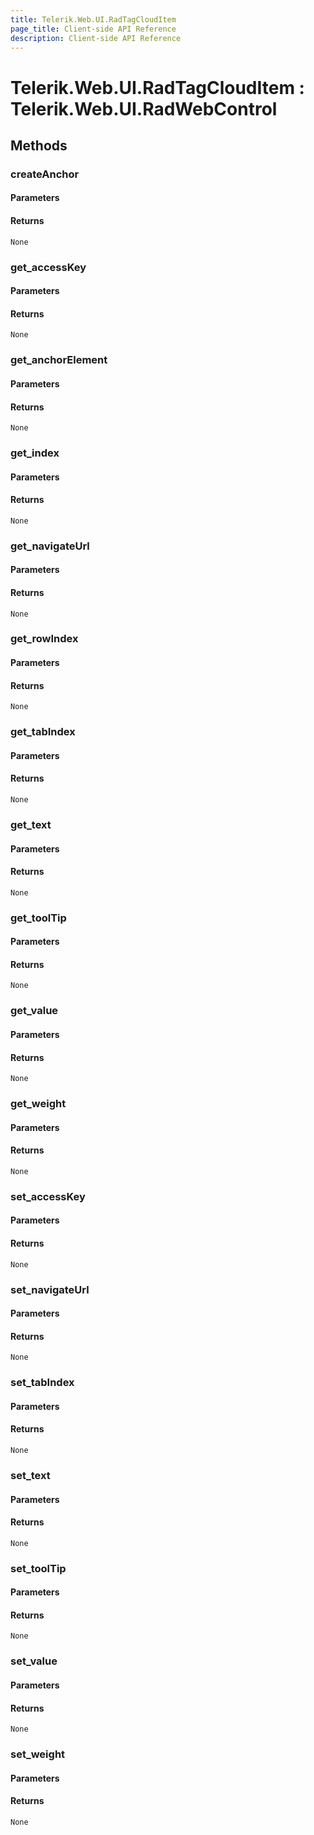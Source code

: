 ```yaml
---
title: Telerik.Web.UI.RadTagCloudItem
page_title: Client-side API Reference
description: Client-side API Reference
---
```


# Telerik.Web.UI.RadTagCloudItem : Telerik.Web.UI.RadWebControl

## Methods

###  createAnchor

#### Parameters

#### Returns

`None` 

###  get_accessKey

#### Parameters

#### Returns

`None` 

###  get_anchorElement

#### Parameters

#### Returns

`None` 

###  get_index

#### Parameters

#### Returns

`None` 

###  get_navigateUrl

#### Parameters

#### Returns

`None` 

###  get_rowIndex

#### Parameters

#### Returns

`None` 

###  get_tabIndex

#### Parameters

#### Returns

`None` 

###  get_text

#### Parameters

#### Returns

`None` 

###  get_toolTip

#### Parameters

#### Returns

`None` 

###  get_value

#### Parameters

#### Returns

`None` 

###  get_weight

#### Parameters

#### Returns

`None` 

###  set_accessKey

#### Parameters

#### Returns

`None` 

###  set_navigateUrl

#### Parameters

#### Returns

`None` 

###  set_tabIndex

#### Parameters

#### Returns

`None` 

###  set_text

#### Parameters

#### Returns

`None` 

###  set_toolTip

#### Parameters

#### Returns

`None` 

###  set_value

#### Parameters

#### Returns

`None` 

###  set_weight

#### Parameters

#### Returns

`None` 


